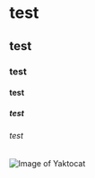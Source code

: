 # test
## test
### test
#### test
##### test
###### test
![Image of Yaktocat](https://octodex.github.com/images/yaktocat.png)
